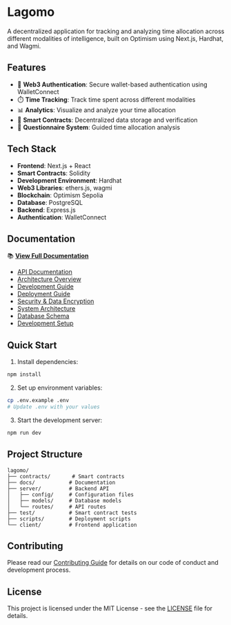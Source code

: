 # Lagomo

A decentralized application for tracking and analyzing time allocation across different modalities of intelligence, built on Optimism using Next.js, Hardhat, and Wagmi.

## Features

- 🔐 **Web3 Authentication**: Secure wallet-based authentication using WalletConnect
- ⏱️ **Time Tracking**: Track time spent across different modalities
- 📊 **Analytics**: Visualize and analyze your time allocation
- 🤝 **Smart Contracts**: Decentralized data storage and verification
- 🔄 **Questionnaire System**: Guided time allocation analysis

## Tech Stack

- **Frontend**: Next.js + React
- **Smart Contracts**: Solidity
- **Development Environment**: Hardhat
- **Web3 Libraries**: ethers.js, wagmi
- **Blockchain**: Optimism Sepolia
- **Database**: PostgreSQL
- **Backend**: Express.js
- **Authentication**: WalletConnect

## Documentation

📚 **[View Full Documentation](./docs/README.md)**

- [API Documentation](./docs/api/README.md)
- [Architecture Overview](./docs/architecture/README.md)
- [Development Guide](./docs/development/README.md)
- [Deployment Guide](./docs/deployment/README.md)
- [Security & Data Encryption](./docs/security/data-encryption.md)
- [System Architecture](./docs/architecture/system-overview.md)
- [Database Schema](./docs/architecture/database-schema.md)
- [Development Setup](./docs/development/setup.md)

## Quick Start

1. Install dependencies:
```bash
npm install
```

2. Set up environment variables:
```bash
cp .env.example .env
# Update .env with your values
```

3. Start the development server:
```bash
npm run dev
```

## Project Structure

```
lagomo/
├── contracts/       # Smart contracts
├── docs/           # Documentation
├── server/         # Backend API
│   ├── config/     # Configuration files
│   ├── models/     # Database models
│   └── routes/     # API routes
├── test/           # Smart contract tests
├── scripts/        # Deployment scripts
└── client/         # Frontend application
```

## Contributing

Please read our [Contributing Guide](./docs/contributing/README.md) for details on our code of conduct and development process.

## License

This project is licensed under the MIT License - see the [LICENSE](LICENSE) file for details.
